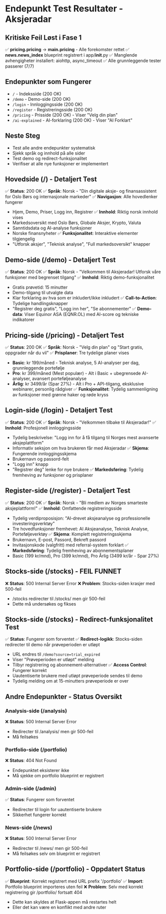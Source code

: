 # Endepunkt Test Resultater - Aksjeradar

## Kritiske Feil Løst i Fase 1
✅ **pricing.pricing** → **main.pricing** - Alle forekomster rettet
✅ **news.news_index** blueprint registrert i app/__init__.py
✅ Manglende avhengigheter installert: aiohttp, async_timeout
✅ Alle grunnleggende tester passerer (7/7)

## Endepunkter som Fungerer
- `/` - Indeksside (200 OK)
- `/demo` - Demo-side (200 OK) 
- `/login` - Innloggingsside (200 OK)
- `/register` - Registreringsside (200 OK)
- `/pricing` - Prisside (200 OK) - Viser "Velg din plan"
- `/ai-explained` - AI-forklaring (200 OK) - Viser "AI Forklart"

## Neste Steg
- Test alle andre endepunkter systematisk
- Sjekk språk og innhold på alle sider
- Test demo og redirect-funksjonalitet
- Verifiser at alle nye funksjoner er implementert



## Hovedside (/) - Detaljert Test
✅ **Status**: 200 OK
✅ **Språk**: Norsk - "Din digitale aksje- og finansassistent for Oslo Børs og internasjonale markeder"
✅ **Navigasjon**: Alle hovedlenker fungerer
- Hjem, Demo, Priser, Logg inn, Registrer
✅ **Innhold**: Riktig norsk innhold vises
- Markedsoversikt med Oslo Børs, Globale Aksjer, Krypto, Valuta
- Sanntidsdata og AI-analyse funksjoner
- Norske finansnyheter
✅ **Funksjonalitet**: Interaktive elementer tilgjengelig
- "Utforsk aksjer", "Teknisk analyse", "Full markedsoversikt" knapper


## Demo-side (/demo) - Detaljert Test
✅ **Status**: 200 OK
✅ **Språk**: Norsk - "Velkommen til Aksjeradar! Utforsk våre funksjoner med begrenset tilgang"
✅ **Innhold**: Riktig demo-funksjonalitet
- Gratis prøvetid: 15 minutter
- Demo-tilgang til utvalgte data
- Klar forklaring av hva som er inkludert/ikke inkludert
✅ **Call-to-Action**: Tydelige handlingsknapper
- "Registrer deg gratis", "Logg inn her", "Se abonnementer"
✅ **Demo-data**: Viser Equinor ASA (EQNR.OL) med AI-score og tekniske indikatorer


## Pricing-side (/pricing) - Detaljert Test
✅ **Status**: 200 OK
✅ **Språk**: Norsk - "Velg din plan" og "Start gratis, oppgrader når du vil"
✅ **Prisplaner**: Tre tydelige planer vises
- **Basic**: kr 199/måned - Teknisk analyse, 5 AI-analyser per dag, grunnleggende portefølje
- **Pro**: kr 399/måned (Mest populær) - Alt i Basic + ubegrensede AI-analyser, avansert porteføljeanalyse
- **Årlig**: kr 3499/år (Spar 27%) - Alt i Pro + API-tilgang, eksklusive webinarer, personlig rådgiver
✅ **Funksjonalitet**: Tydelig sammenligning av funksjoner med grønne haker og røde kryss


## Login-side (/login) - Detaljert Test
✅ **Status**: 200 OK
✅ **Språk**: Norsk - "Velkommen tilbake til Aksjeradar!"
✅ **Innhold**: Profesjonell innloggingsside
- Tydelig beskrivelse: "Logg inn for å få tilgang til Norges mest avanserte aksjeplattform"
- Informativ seksjon om hva brukeren får med Aksjeradar
✅ **Skjema**: Fungerende innloggingsskjema
- Brukernavn og passord-felt
- "Logg inn" knapp
- "Registrer deg" lenke for nye brukere
✅ **Markedsføring**: Tydelig fremheving av funksjoner og prisplaner


## Register-side (/register) - Detaljert Test
✅ **Status**: 200 OK
✅ **Språk**: Norsk - "Bli medlem av Norges smarteste aksjeplattform!"
✅ **Innhold**: Omfattende registreringsside
- Tydelig verdiproposisjon: "AI-drevet aksjeanalyse og professionelle investeringsverktøy"
- Tre hovedfunksjoner fremhevet: AI Aksjeanalyse, Teknisk Analyse, Porteføljeverktøy
✅ **Skjema**: Komplett registreringsskjema
- Brukernavn, E-post, Passord, Bekreft passord
- Invitasjonskode (valgfritt) med referral-system forklart
✅ **Markedsføring**: Tydelig fremheving av abonnementsplaner
- Basic (199 kr/mnd), Pro (399 kr/mnd), Pro Årlig (3499 kr/år - Spar 27%)


## Stocks-side (/stocks) - FEIL FUNNET
❌ **Status**: 500 Internal Server Error
❌ **Problem**: Stocks-siden krasjer med 500-feil
- /stocks redirecter til /stocks/ men gir 500-feil
- Dette må undersøkes og fikses


## Stocks-side (/stocks) - Redirect-funksjonalitet Test
✅ **Status**: Fungerer som forventet
✅ **Redirect-logikk**: Stocks-siden redirecter til demo når prøveperioden er utløpt
- URL endres til `/demo?source=trial_expired`
- Viser "Prøveperioden er utløpt" melding
- Tilbyr registrering og abonnement-alternativer
✅ **Access Control**: Fungerer korrekt
- Uautentiserte brukere med utløpt prøveperiode sendes til demo
- Tydelig melding om at 15-minutters prøveperiode er over


## Andre Endepunkter - Status Oversikt

### Analysis-side (/analysis)
❌ **Status**: 500 Internal Server Error
- Redirecter til /analysis/ men gir 500-feil
- Må feilsøkes

### Portfolio-side (/portfolio)  
❌ **Status**: 404 Not Found
- Endepunktet eksisterer ikke
- Må sjekke om portfolio blueprint er registrert

### Admin-side (/admin)
✅ **Status**: Fungerer som forventet
- Redirecter til login for uautentiserte brukere
- Sikkerhet fungerer korrekt

### News-side (/news)
❌ **Status**: 500 Internal Server Error  
- Redirecter til /news/ men gir 500-feil
- Må feilsøkes selv om blueprint er registrert


## Portfolio-side (/portfolio) - Oppdatert Status
✅ **Blueprint**: Korrekt registrert med URL prefix '/portfolio'
✅ **Import**: Portfolio blueprint importeres uten feil
❌ **Problem**: Selv med korrekt registrering gir /portfolio/ fortsatt 404
- Dette kan skyldes at Flask-appen må restartes helt
- Eller det kan være en konflikt med andre ruter

